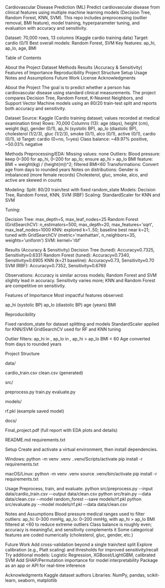 Cardiovascular Disease Prediction (ML)
Predict cardiovascular disease from clinical features using multiple machine learning models (Decision Tree, Random Forest, KNN, SVM). This repo includes preprocessing (outlier removal, BMI feature), model training, hyperparameter tuning, and evaluation with accuracy and sensitivity.

 Dataset: 70,000 rows, 13 columns (Kaggle cardio training data)
 Target: cardio (0/1)
 Best overall models: Random Forest, SVM
 Key features: ap_hi, ap_lo, age, BMI

Table of Contents

About the Project
Dataset
Methods
Results (Accuracy & Sensitivity)
Features of Importance
Reproducibility
Project Structure
Setup
Usage
Notes and Assumptions
Future Work
License
Acknowledgments

About the Project
The goal is to predict whether a person has cardiovascular disease using standard clinical measurements. The project compares Decision Tree, Random Forest, K-Nearest Neighbors, and Support Vector Machine models using an 80/20 train-test split and reports both accuracy and sensitivity.

Dataset
Source: Kaggle (Cardio training dataset; values recorded at medical examination time)
Rows: 70,000
Columns (13):
 age (days), height (cm), weight (kg), gender (0/1), ap_hi (systolic BP), ap_lo (diastolic BP),
 cholesterol (1/2/3), gluc (1/2/3), smoke (0/1), alco (0/1), active (0/1), cardio (0/1), id
Target: cardio (0=no, 1=yes)
Class balance: ~49.97% positive, ~50.03% negative

Methods
Preprocessing/EDA:
 Missing values: none
 Outliers:
   Blood pressure: keep 0–300 for ap_hi, 0–200 for ap_lo; ensure ap_hi > ap_lo
   BMI feature: BMI = weight(kg) / (height(m))^2; filtered BMI<60
Transformations:
 Convert age from days to rounded years
Notes on distributions:
 Gender is imbalanced (more female records)
 Cholesterol, gluc, smoke, alco, and active are skewed in counts

Modeling:
Split: 80/20 train/test with fixed random_state
Models: Decision Tree, Random Forest, KNN, SVM (RBF)
Scaling: StandardScaler for KNN and SVM

Tuning:

 Decision Tree: max_depth=5, max_leaf_nodes=25
 Random Forest (GridSearchCV): n_estimators=500, max_depth=20, max_features='sqrt', max_leaf_nodes=1000
 KNN: explored k=1..50; baseline best near k=21; tuned with GridSearchCV (metric='manhattan', n_neighbors=35, weights='uniform')
 SVM: kernel='rbf'

Results (Accuracy & Sensitivity)
 Decision Tree (tuned): Accuracy≈0.7325, Sensitivity≈0.6331
 Random Forest (tuned): Accuracy≈0.7340, Sensitivity≈0.6905
 KNN (k=21 baseline): Accuracy≈0.73, Sensitivity≈0.70
 SVM (RBF): Accuracy≈0.7352, Sensitivity≈0.6769

Observations:
 Accuracy is similar across models; Random Forest and SVM slightly lead in accuracy.
 Sensitivity varies more; KNN and Random Forest are competitive on sensitivity.

Features of Importance
 Most impactful features observed:

   ap_hi (systolic BP)
   ap_lo (diastolic BP)
   age (years)
   BMI

Reproducibility

 Fixed random_state for dataset splitting and models
 StandardScaler applied for KNN/SVM
 GridSearchCV used for RF and KNN tuning

 Outlier filters:
   ap_hi in , ap_lo in , ap_hi > ap_lo
   BMI < 60
 Age converted from days to rounded years

Project Structure

data/

 cardio_train.csv 
 clean.csv (generated)

src/
 
 preprocess.py
 train.py
 evaluate.py

models/

 rf.pkl (example saved model)

docs/

 Final_project.pdf (full report with EDA plots and details)

README.md
requirements.txt

Setup
Create and activate a virtual environment, then install dependencies.

Windows:
 python -m venv .venv
 ..venv/Scripts/activate
 pip install -r requirements.txt

macOS/Linux:
python -m venv .venv
source .venv/bin/activate
pip install -r requirements.txt

Usage
Preprocess, train, and evaluate. 
 python src/preprocess.py --input data/cardio_train.csv --output data/clean.csv
 python src/train.py --data data/clean.csv --model random_forest --save models/rf.pkl
 python src/evaluate.py --model models/rf.pkl --data data/clean.csv

Notes and Assumptions
 Blood pressure medical ranges used to filter outliers:
  ap_hi: 0–300 mmHg, ap_lo: 0–200 mmHg, with ap_hi > ap_lo
 BMI filtered at <60 to reduce extreme outliers
Class balance is roughly even; accuracy is meaningful, and sensitivity complements it
Some categorical features are coded numerically (cholesterol, gluc, gender, etc.)

Future Work
 Add cross-validation beyond a single train/test split
 Explore calibration (e.g., Platt scaling) and thresholds for improved sensitivity/recall
 Try additional models: Logistic Regression, XGBoost/LightGBM, calibrated SVM
 Add SHAP/Permutation importance for model interpretability
 Package as an app or API for real-time inference



Acknowledgments
 Kaggle dataset authors
 Libraries: NumPy, pandas, scikit-learn, seaborn, matplotlib



